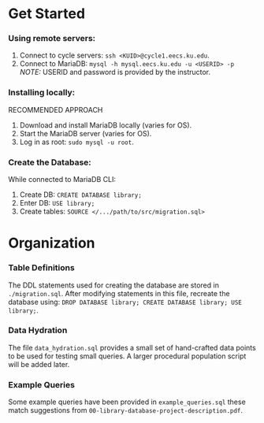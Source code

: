 # Get Started
### Using remote servers:
1. Connect to cycle servers: `ssh <KUID>@cycle1.eecs.ku.edu`.
2. Connect to MariaDB: `mysql -h mysql.eecs.ku.edu -u <USERID> -p` \
   *NOTE:* USERID and password is provided by the instructor.

### Installing locally:
RECOMMENDED APPROACH
1. Download and install MariaDB locally (varies for OS).
2. Start the MariaDB server (varies for OS).
3. Log in as root: `sudo mysql -u root`.

### Create the Database:
While connected to MariaDB CLI:
1. Create DB: `CREATE DATABASE library;`
2. Enter DB: `USE library;`
3. Create tables: `SOURCE </.../path/to/src/migration.sql>`

# Organization
### Table Definitions
The DDL statements used for creating the database are stored in `./migration.sql`. After modifying statements in this file, recreate the database using: `DROP DATABASE library; CREATE DATABASE library; USE library;`.

### Data Hydration
The file `data_hydration.sql` provides a small set of hand-crafted data points to be used for testing small queries. A larger procedural population script will be added later.

### Example Queries
Some example queries have been provided in `example_queries.sql` these match suggestions from `00-library-database-project-description.pdf`.